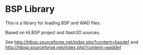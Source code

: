 BSP Library
===========

This is a library for loading BSP and WAD files.

Based on HLBSP project and Xash3D sources.

See http://hlbsp.sourceforge.net/index.php?content=bspdef and http://hlbsp.sourceforge.net/index.php?content=waddef
